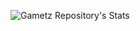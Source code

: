 ![Gametz Repository's Stats](https://github-readme-stats.vercel.app/api?username=Gametz&show_icons=true&theme=radical)
